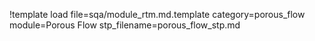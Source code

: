 !template load file=sqa/module_rtm.md.template category=porous_flow module=Porous Flow stp_filename=porous_flow_stp.md
